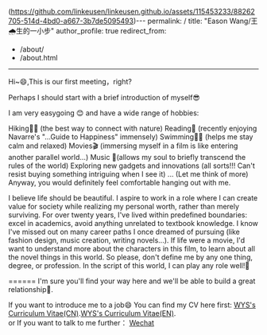 (https://github.com/linkeusen/linkeusen.github.io/assets/115453233/88262705-514d-4bd0-a667-3b7de5095493)---
permalink: /
title: "Eason Wang/王🌧️生的一小步"
author_profile: true
redirect_from: 
  - /about/
  - /about.html
---

Hi~😄,This is our first meeting，right?

Perhaps I should start with a brief introduction of myself😎

I am very easygoing 😊 and have a wide range of hobbies:

Hiking🧗‍♂️ (the best way to connect with nature)
Reading📖 (recently enjoying Navarre's "...Guide to Happiness" immensely)
Swimming🏊‍♂️ (helps me stay calm and relaxed)
Movies🎬 (immersing myself in a film is like entering another parallel world...)
Music 🎵(allows my soul to briefly transcend the rules of the world)
Exploring new gadgets and innovations (all sorts!!! Can't resist buying something intriguing when I see it)
... (Let me think of more)
Anyway, you would definitely feel comfortable hanging out with me.


I believe life should be beautiful. I aspire to work in a role where I can create value for society while realizing my personal worth, rather than merely surviving. 
For over twenty years, I've lived within predefined boundaries: excel in academics, avoid anything unrelated to textbook knowledge. 
I know I've missed out on many career paths I once dreamed of pursuing (like fashion design, music creation, writing novels...).
If life were a movie, I'd want to understand more about the characters in this film, to learn about all the novel things in this world. 
So please, don't define me by any one thing, degree, or profession. In the script of this world, I can play any role well!💪

======
I'm sure you'll find your way here and we'll be able to build a great relationship🌹.

If you want to introduce me to a job😄
You can find my CV here first: [WYS's Curriculum Vitae(CN)](../assets/Curriculum_Vitae.pdf).[WYS's Curriculum Vitae(EN)](../assets/Curriculum_Vitae.pdf).                         
or
If you want to talk to me further： [Wechat](../images/wechat.jpg) 
